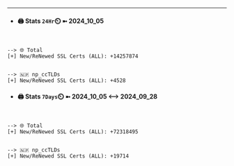 

---
- #### 🖨️ **Stats** `24Hr`⏲️ ➼ 2024_10_05
```console


--> 🌐 Total
[+] New/ReNewed SSL Certs (ALL): +14257874


--> 🇳🇵 np_ccTLDs
[+] New/ReNewed SSL Certs (ALL): +4528

```

- #### 🖨️ **Stats** `7Days`⏲️ ➼ 2024_10_05 <--> 2024_09_28
```console


--> 🌐 Total
[+] New/ReNewed SSL Certs (ALL): +72318495


--> 🇳🇵 np_ccTLDs
[+] New/ReNewed SSL Certs (ALL): +19714

```

